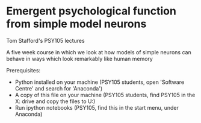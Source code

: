 # Emergent psychological function from simple model neurons

Tom Stafford's PSY105 lectures

A five week course in which we look at how models of simple neurons can behave in ways which look remarkably like human memory

Prerequisites:
* Python installed on your machine (PSY105 students, open 'Software Centre' and search for 'Anaconda')
* A copy of this file on your machine (PSY105 students, find PSY105 in the X: drive and copy the files to U:)
* Run ipython notebooks (PSY105, find this in the start menu, under Anaconda)
